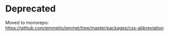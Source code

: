 # Deprecated

Moved to monorepo: https://github.com/emmetio/emmet/tree/master/packages/css-abbreviation
